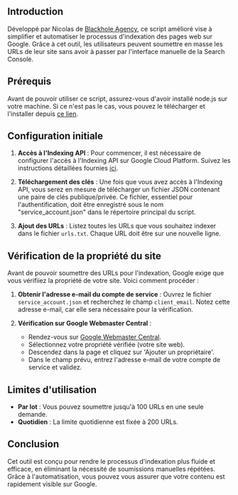 ## Introduction

Développé par Nicolas de [Blackhole Agency](https://agence-seo-caen.fr), ce script amélioré vise à simplifier et automatiser le processus d'indexation des pages web sur Google. Grâce à cet outil, les utilisateurs peuvent soumettre en masse les URLs de leur site sans avoir à passer par l'interface manuelle de la Search Console.

## Prérequis

Avant de pouvoir utiliser ce script, assurez-vous d'avoir installé node.js sur votre machine. Si ce n'est pas le cas, vous pouvez le télécharger et l'installer depuis [ce lien](https://nodejs.org/en/download/).

## Configuration initiale

1. **Accès à l'Indexing API** : Pour commencer, il est nécessaire de configurer l'accès à l'Indexing API sur Google Cloud Platform. Suivez les instructions détaillées fournies [ici](https://developers.google.com/search/apis/indexing-api/v3/prereqs).

2. **Téléchargement des clés** : Une fois que vous avez accès à l'Indexing API, vous serez en mesure de télécharger un fichier JSON contenant une paire de clés publique/privée. Ce fichier, essentiel pour l'authentification, doit être enregistré sous le nom "service_account.json" dans le répertoire principal du script.

3. **Ajout des URLs** : Listez toutes les URLs que vous souhaitez indexer dans le fichier `urls.txt`. Chaque URL doit être sur une nouvelle ligne.

## Vérification de la propriété du site

Avant de pouvoir soumettre des URLs pour l'indexation, Google exige que vous vérifiiez la propriété de votre site. Voici comment procéder :

1. **Obtenir l'adresse e-mail du compte de service** : Ouvrez le fichier `service_account.json` et recherchez le champ `client_email`. Notez cette adresse e-mail, car elle sera nécessaire pour la vérification.

2. **Vérification sur Google Webmaster Central** :
   - Rendez-vous sur [Google Webmaster Central](https://www.google.com/webmasters/verification/home).
   - Sélectionnez votre propriété vérifiée (votre site web).
   - Descendez dans la page et cliquez sur 'Ajouter un propriétaire'.
   - Dans le champ prévu, entrez l'adresse e-mail de votre compte de service et validez.

## Limites d'utilisation

- **Par lot** : Vous pouvez soumettre jusqu'à 100 URLs en une seule demande.
- **Quotidien** : La limite quotidienne est fixée à 200 URLs.

## Conclusion

Cet outil est conçu pour rendre le processus d'indexation plus fluide et efficace, en éliminant la nécessité de soumissions manuelles répétées. Grâce à l'automatisation, vous pouvez vous assurer que votre contenu est rapidement visible sur Google.
